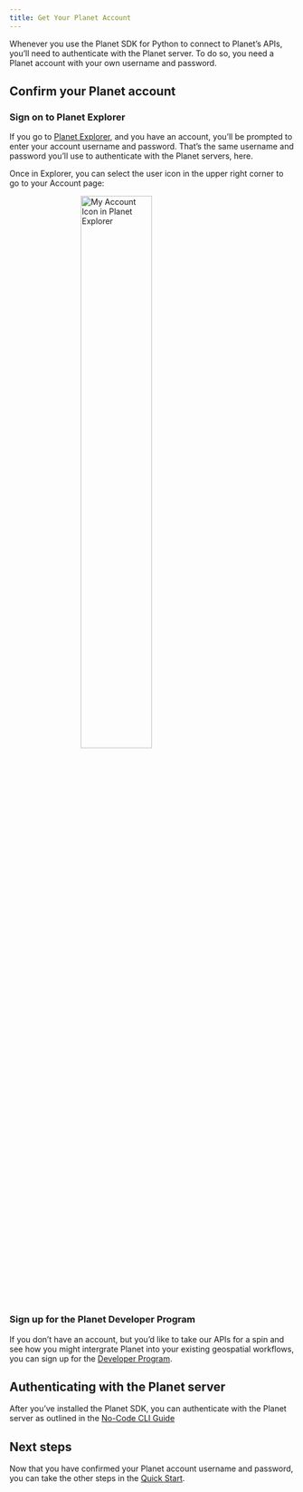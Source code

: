 ```yaml
---
title: Get Your Planet Account
---
```


Whenever you use the Planet SDK for Python to connect to Planet’s APIs, you’ll need to authenticate with the Planet server. To do so, you need a Planet account with your own username and password.

## Confirm your Planet account

### Sign on to Planet Explorer

If you go to <a href="https://www.planet.com/explorer/#" target="_blank" >Planet Explorer</a>, and you have an account, you’ll be prompted to enter your account username and password. That’s the same username and password you’ll use to authenticate with the Planet servers, here.

Once in Explorer, you can select the user icon in the upper right corner to go to your Account page:

<img src="../images/my-account-in-planet-explorer.png"
     style="
     display: block;
     margin-left: auto;
     margin-right: auto;
     width:50%;
     "
     alt="My Account Icon in Planet Explorer" >

### Sign up for the Planet Developer Program

If you don’t have an account, but you’d like to take our APIs for a spin and see how you might intergrate Planet into your existing geospatial workflows, you can sign up for the <a href="https://learn.planet.com/developer-trial-request.html" target="_blank">Developer Program</a>.

## Authenticating with the Planet server

After you’ve installed the Planet SDK, you can authenticate with the Planet server as outlined in the [No-Code CLI Guide](../../cli/cli-guide/#authentication)

## Next steps

Now that you have confirmed your Planet account username and password, you can take the other steps in the [Quick Start](../quick-start-guide).
